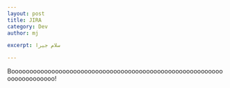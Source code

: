 ```yaml
---
layout: post
title: JIRA
category: Dev
author: mj

excerpt: سلام جیرا

---
```


Booooooooooooooooooooooooooooooooooooooooooooooooooooooooooooooooooooooo!
